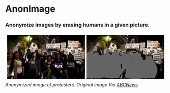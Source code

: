 # AnonImage
### Anonymize images by erasing humans in a given picture.
![Anonymized image of protesters](images/example.png)
*Anonymized image of protesters. Original Image Via [ABCNews](https://s.abcnews.com/images/US/stephon-clark-protest-gty-jt-180331_hpMain_2_16x9t_608.jpg)*